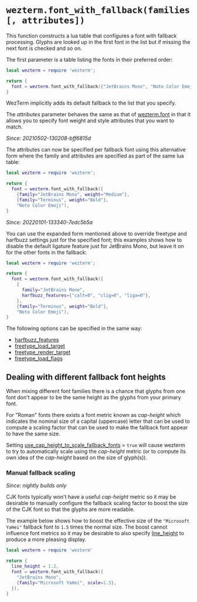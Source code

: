 # `wezterm.font_with_fallback(families [, attributes])`

This function constructs a lua table that configures a font with fallback processing.
Glyphs are looked up in the first font in the list but if missing the next font is
checked and so on.

The first parameter is a table listing the fonts in their preferred order:

```lua
local wezterm = require 'wezterm';

return {
  font = wezterm.font_with_fallback({"JetBrains Mono", "Noto Color Emoji"}),
}
```

WezTerm implicitly adds its default fallback to the list that you specify.

The *attributes* parameter behaves the same as that of [wezterm.font](font.md)
in that it allows you to specify font weight and style attributes that you
want to match.

*Since: 20210502-130208-bff6815d*

The attributes can now be specified per fallback font using this alternative
form where the family and attributes are specified as part of the same lua table:

```lua
local wezterm = require 'wezterm';

return {
  font = wezterm.font_with_fallback({
    {family="JetBrains Mono", weight="Medium"},
    {family="Terminus", weight="Bold"},
    "Noto Color Emoji"),
}
```

*Since: 20220101-133340-7edc5b5a*

You can use the expanded form mentioned above to override freetype and harfbuzz
settings just for the specified font; this examples shows how to disable the
default ligature feature just for JetBrains Mono, but leave it on for the
other fonts in the fallback:

```lua
local wezterm = require 'wezterm';

return {
  font = wezterm.font_with_fallback({
    {
      family="JetBrains Mono",
      harfbuzz_features={"calt=0", "clig=0", "liga=0"},
    },
    {family="Terminus", weight="Bold"},
    "Noto Color Emoji"),
}
```

The following options can be specified in the same way:

* [harfbuzz_features](../../font-shaping.md)
* [freetype_load_target](../config/freetype_load_target.md)
* [freetype_render_target](../config/freetype_render_target.md)
* [freetype_load_flags](../config/freetype_load_flags.md)

## Dealing with different fallback font heights

When mixing different font families there is a chance that glyphs from one font
don't appear to be the same height as the glyphs from your primary font.

For "Roman" fonts there exists a font metric known as *cap-height* which
indicates the nominal size of a capital (uppercase) letter that can be used to
compute a scaling factor that can be used to make the fallback font appear to
have the same size.

Setting
[use_cap_height_to_scale_fallback_fonts](../config/use_cap_height_to_scale_fallback_fonts.md)
= `true` will cause wezterm to try to automatically scale using the
*cap-height* metric (or to compute its own idea of the *cap-height* based on the size of
glyph(s)).

### Manual fallback scaling

*Since: nightly builds only*

CJK fonts typically won't have a useful *cap-height* metric so it may be
desirable to manually configure the fallback scaling factor to boost the size
of the CJK font so that the glyphs are more readable.

The example below shows how to boost the effective size of the `"Microsoft
YaHei"` fallback font to `1.5` times the normal size.  The boost cannot
influence font metrics so it may be desirable to also specify
[line_height](../config/line_height.md) to produce a more pleasing display.

```lua
local wezterm = require 'wezterm'

return {
  line_height = 1.2,
  font = wezterm.font_with_fallback({
    "JetBrains Mono",
    {family="Microsoft YaHei", scale=1.5},
  }),
}
```
